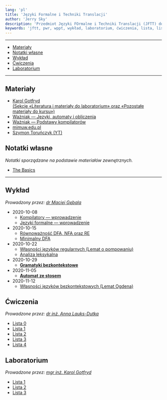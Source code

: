 ```yaml
---
lang: 'pl'
title: 'Języki Formalne i Techniki Translacji'
author: 'Jerry Sky'
description: 'Przedmiot Języki FOrmalne i Techniki Translacji (JFTT) dotyczy nauki o sposobach przedstawiania zbiorów ciągów (alfabetu słów) oraz nauki o kompilatorach.'
keywords: 'jftt, pwr, wppt, wykład, laboratorium, ćwiczenia, lista, listy, zadań, zadanie, zadania, notatki'
---
```


---

- [Materiały](#materiały)
- [Notatki własne](#notatki-własne)
- [Wykład](#wykład)
- [Ćwiczenia](#ćwiczenia)
- [Laboratorium](#laboratorium)

---

## Materiały

- [Karol Gotfryd\
    (Sekcje «Literatura i materiały do laboratorium» oraz «Pozostałe materiały do kursu»)](https://ki.pwr.edu.pl/gotfryd/dyd/jftt2020_21/jftt2020_21_l.html)
- [Ważniak — Języki, automaty i obliczenia](http://wazniak.mimuw.edu.pl/index.php?title=Języki%2C_automaty_i_obliczenia)
- [Ważniak — Podstawy kompilatorów](http://wazniak.mimuw.edu.pl/index.php?title=Podstawy_kompilatorów)
- [mimuw.edu.pl](https://www.mimuw.edu.pl/~szymtor/jao/)
- [Szymon Toruńczyk (YT)](https://www.youtube.com/channel/UCGT-jGKZ3B66qCN_1f8_ZdQ/videos)

## Notatki własne

*Notatki sporządzane na podstawie materiałów zewnętrznych.*

- [The Basics](notes/the-basics.md)

---

## Wykład

*Prowadzony przez: [dr Maciej Gębala](https://cs.pwr.edu.pl/gebala/)*

- 2020-10-08
    - [Kompilatory — wprowadzenie](wyk/2020-10-08/kompilatory-wprowadzenie.md)
    - [Języki formalne — wprowadzenie](wyk/2020-10-08/języki-formalne-wprowadzenie.md)
- 2020-10-15
    - [Równoważność DFA, NFA oraz RE](wyk/2020-10-15/równoważność-dfa-nfa-re.md)
    - [Minimalny DFA](wyk/2020-10-15/minimalny-dfa.md)
- 2020-10-22
    - [Własności języków regularnych (Lemat o pompowaniu)](wyk/2020-10-22/własności-języków-regularnych.md)
    - [Analiza leksykalna](wyk/2020-10-22/analiza-leksykalna.md)
- 2020-10-29
    - [**Gramatyki bezkontekstowe**](wyk/2020-10-29/gramatyki-bezkontekstowe.md)
- 2020-11-05
    - [**Automat ze stosem**](wyk/2020-11-05/automat-ze-stosem.md)
- 2020-11-12
    - [Własności języków bezkontekstowych (Lemat Ogdena)](wyk/2020-11-12/własności-języków-bezkontekstowych.md)

## Ćwiczenia

*Prowadzone przez: [dr inż. Anna Lauks-Dutka](https://cs.pwr.edu.pl/lauks/)*

- [Lista 0](cw/lista-0/lista-0.md)
- [Lista 1](cw/lista-1/lista-1.md)
- [Lista 2](cw/lista-2/lista-2.md)
- [Lista 3](cw/lista-3/lista-3.md)
- [Lista 4](cw/lista-4/lista-4.md)

## Laboratorium

*Prowadzone przez: [mgr inż. Karol Gotfryd](https://cs.pwr.edu.pl/gotfryd/)*

- [Lista 1](lab/lista-1/readme.md)
- [Lista 2](lab/lista-2/readme.md)
- [Lista 3](lab/lista-3/readme.md)
